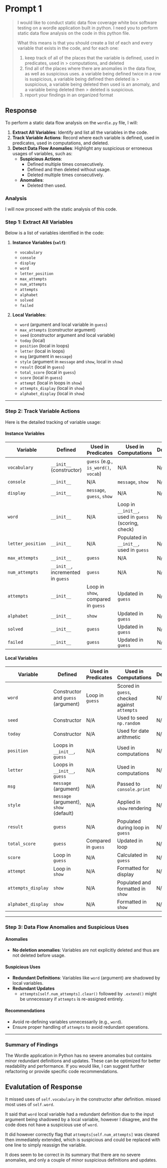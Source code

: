 # Prompt 1

> I would like to conduct static data flow coverage white box software testing on a wordle application built in python. I need you to perform static data flow analysis on the code in this python file.
>
> What this means is that you should create a list of each and every variable that exists in the code, and for each one:
>
> 1. keep track of all of the places that the variable is defined, used in predicates, used in > computations, and deleted
> 2. find all of the places where there are anomalies in the data flow, as well as suspicious uses. a variable being defined twice in a row is suspicious, a variable being defined then deleted is > suspicious, a variable being deleted then used is an anomaly, and a variable being deleted then > deleted is suspicious.
> 3. report your findings in an organized format

## Response

To perform a static data flow analysis on the `wordle.py` file, I will:

1. **Extract All Variables**: Identify and list all the variables in the code.
2. **Track Variable Actions**: Record where each variable is defined, used in predicates, used in computations, and deleted.
3. **Detect Data Flow Anomalies**: Highlight any suspicious or erroneous usages of variables, such as:
   - **Suspicious Actions**:
     - Defined multiple times consecutively.
     - Defined and then deleted without usage.
     - Deleted multiple times consecutively.
   - **Anomalies**:
     - Deleted then used.

### Analysis

I will now proceed with the static analysis of this code.

### Step 1: Extract All Variables

Below is a list of variables identified in the code:

1. **Instance Variables (`self`)**:
   - `vocabulary`
   - `console`
   - `display`
   - `word`
   - `letter_position`
   - `max_attempts`
   - `num_attempts`
   - `attempts`
   - `alphabet`
   - `solved`
   - `failed`

2. **Local Variables**:
   - `word` (argument and local variable in `guess`)
   - `max_attempts` (constructor argument)
   - `seed` (constructor argument and local variable)
   - `today` (local)
   - `position` (local in loops)
   - `letter` (local in loops)
   - `msg` (argument in `message`)
   - `style` (argument in `message` and `show`, local in `show`)
   - `result` (local in `guess`)
   - `total_score` (local in `guess`)
   - `score` (local in `guess`)
   - `attempt` (local in loops in `show`)
   - `attempts_display` (local in `show`)
   - `alphabet_display` (local in `show`)

---

### Step 2: Track Variable Actions

Here is the detailed tracking of variable usage:

#### Instance Variables

| Variable          | Defined                                 | Used in Predicates                           | Used in Computations                                       | Deleted |
|--------------------|-----------------------------------------|----------------------------------------------|-----------------------------------------------------------|---------|
| `vocabulary`      | `__init__` (constructor)               | `guess` (e.g., `is_word()`, `vocab`)         | N/A                                                       | N/A     |
| `console`         | `__init__`                             | N/A                                          | `message`, `show`                                          | N/A     |
| `display`         | `__init__`                             | `message`, `guess`, `show`                  | N/A                                                       | N/A     |
| `word`            | `__init__`                             | N/A                                          | Loop in `__init__`, used in `guess` (scoring, check)       | N/A     |
| `letter_position` | `__init__`                             | N/A                                          | Populated in `__init__`, used in `guess`                  | N/A     |
| `max_attempts`    | `__init__`                             | `guess`                                      | N/A                                                       | N/A     |
| `num_attempts`    | `__init__`, incremented in `guess`      | `guess`                                      | N/A                                                       | N/A     |
| `attempts`        | `__init__`                             | Loop in `show`, compared in `guess`          | Updated in `guess`                                        | N/A     |
| `alphabet`        | `__init__`                             | `show`                                       | Updated in `guess`                                         | N/A     |
| `solved`          | `__init__`                             | `guess`                                      | Updated in `guess`                                         | N/A     |
| `failed`          | `__init__`                             | `guess`                                      | Updated in `guess`                                         | N/A     |

#### Local Variables

| Variable          | Defined                                 | Used in Predicates                           | Used in Computations                                       | Deleted |
|--------------------|-----------------------------------------|----------------------------------------------|-----------------------------------------------------------|---------|
| `word`            | Constructor and `guess` (argument)     | Loop in `guess`                              | Scored in `guess`, checked against `attempts`             | N/A     |
| `seed`            | Constructor                            | N/A                                          | Used to seed `np.random`                                  | N/A     |
| `today`           | Constructor                            | N/A                                          | Used for date arithmetic                                  | N/A     |
| `position`        | Loops in `__init__`, `guess`           | N/A                                          | Used in computations                                      | N/A     |
| `letter`          | Loops in `__init__`, `guess`           | N/A                                          | Used in computations                                      | N/A     |
| `msg`             | `message` (argument)                   | N/A                                          | Passed to `console.print`                                 | N/A     |
| `style`           | `message` (argument), `show` (default) | N/A                                          | Applied in `show` rendering                               | N/A     |
| `result`          | `guess`                                | N/A                                          | Populated during loop in `guess`                         | N/A     |
| `total_score`     | `guess`                                | Compared in `guess`                          | Updated in loop                                           | N/A     |
| `score`           | Loop in `guess`                        | N/A                                          | Calculated in `guess`                                     | N/A     |
| `attempt`         | Loop in `show`                         | N/A                                          | Formatted for display                                     | N/A     |
| `attempts_display`| `show`                                 | N/A                                          | Populated and formatted in `show`                        | N/A     |
| `alphabet_display`| `show`                                 | N/A                                          | Formatted in `show`                                       | N/A     |

---

### Step 3: Data Flow Anomalies and Suspicious Uses

#### Anomalies

- **No deletion anomalies**: Variables are not explicitly deleted and thus are not deleted before usage.

#### Suspicious Uses

- **Redundant Definitions**: Variables like `word` (argument) are shadowed by local variables.
- **Redundant Updates**
  - `attempts[self.num_attempts].clear()` followed by `.extend()` might be unnecessary if `attempts` is re-assigned entirely.

#### Recommendations

- Avoid re-defining variables unnecessarily (e.g., `word`).
- Ensure proper handling of `attempts` to avoid redundant operations.

---

### Summary of Findings

The Wordle application in Python has no severe anomalies but contains minor redundant definitions and updates. These can be optimized for better readability and performance. If you would like, I can suggest further refactoring or provide specific code recommendations.

## Evalutation of Response

It missed uses of `self.vocabulary` in the constructor after definition. missed most uses of `self.word`.

It said that `word` local variable had a redundant definition due to the input argument being shadowed by a local variable, however I disagree, and the code does not have a suspicious use of `word`.

It did however correctly flag that `attempts[self.num_attempts]` was cleared then immediately extended, which is suspicious and could be replaced with one line to simply reassign the variable.

It does seem to be correct in its summary that there are no severe anomalies, and only a couple of minor suspicious definitions and updates.
